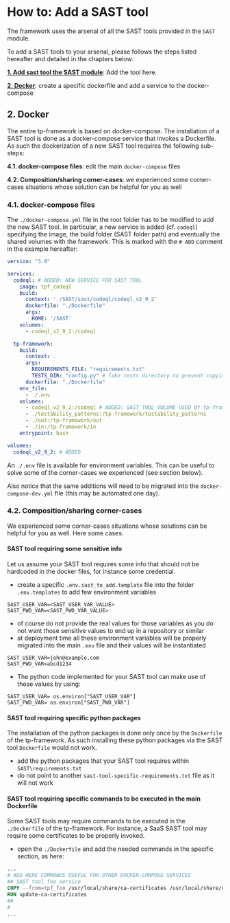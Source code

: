 # How to: Add a SAST tool

The framework uses the arsenal of all the SAST tools provided in the `SAST` module.

To add a SAST tools to your arsenal, please follows the steps listed hereafter and detailed in the chapters below:

[**1. Add sast tool the SAST module**](https://github.com/testable-eu/SAST/blob/main/README.md): Add the tool here.

[**2. Docker**](#2-docker): create a specific dockerfile and add a service to the docker-compose

## 2. Docker

The entire tp-framework is based on docker-compose. The installation of a SAST tool is done as a docker-compose service that invokes a Dockerfile. As such the dockerization of a new SAST tool requires the following sub-steps:

**4.1. docker-compose files**: edit the main `docker-compose` files

**4.2. Composition/sharing corner-cases**: we experienced some corner-cases situations whose solution can be helpful for you as well

### 4.1. docker-compose files

The `./docker-compose.yml` file in the root folder has to be modified to add the new SAST tool. In particular, a new service is added (cf. `codeql`) specifying the image, the build folder (SAST folder path) and eventually the shared volumes with the framework. This is marked with the `# ADD` comment in the example hereafter:

```yml
version: "3.9"

services:
  codeql: # ADDED: NEW SERVICE FOR SAST TOOL
    image: tpf_codeql
    build:
      context: './SAST/sast/codeql/codeql_v2_9_2'
      dockerfile: "./Dockerfile"
      args: 
        HOME: '/SAST'
    volumes:
      - codeql_v2_9_2:/codeql

  tp-framework:
    build:
      context: .
      args:
        REQUIREMENTS_FILE: "requirements.txt"
        TESTS_DIR: "config.py" # fake tests directory to prevent copying `tests` in production
      dockerfile: "./Dockerfile"
    env_file:
      - ./.env
    volumes:
      - codeql_v2_9_2:/codeql # ADDED: SAST TOOL VOLUME USED BY tp-framework SERVICE
      - ./testability_patterns:/tp-framework/testability_patterns
      - ./out:/tp-framework/out
      - ./in:/tp-framework/in
    entrypoint: bash

volumes:
  codeql_v2_9_2: # ADDED
```

An `./.env` file is available for environment variables. This can be useful to solve some of the corner-cases we experienced (see section below).

Also notice that the same additions will need to be migrated into the `docker-compose-dev.yml` file (this may be automated one day).

### 4.2. Composition/sharing corner-cases

We experienced some corner-cases situations whose solutions can be helpful for you as well. Here some cases:

#### SAST tool requiring some sensitive info

Let us assume your SAST tool requires some info that should not be hardcoded in the docker files, for instance some credential.

- create a specific `.env.sast_to_add.template` file into the folder `.env.templates` to add few environment variables

```env
SAST_USER_VAR=<SAST_USER_VAR_VALUE>
SAST_PWD_VAR=<SAST_PWD_VAR_VALUE>
```

- of course do not provide the real values for those variables as you do not want those sensitive values to end up in a repository or similar
- at deployment time all these environment variables will be properly migrated into the main `.env` file and their values will be instantiated

```env
SAST_USER_VAR=john@example.com
SAST_PWD_VAR=abcd1234
```

- The python code implemented for your SAST tool can make use of these values by using:

```env
SAST_USER_VAR= os.environ["SAST_USER_VAR"]
SAST_PWD_VAR= os.environ["SAST_PWD_VAR"]
```

#### SAST tool requiring specific python packages

The installation of the python packages is done only once by the `Dockerfile` of the tp-framework. As such installing these python packages via the SAST tool `Dockerfile` would not work.

- add the python packages that your SAST tool requires within `SAST\requirements.txt`
- do not point to another `sast-tool-specific-requirements.txt` file as it will not work

#### SAST tool requiring specific commands to be executed in the main Dockerfile

Some SAST tools may require commands to be executed in the `./Dockerfile` of the tp-framework. For instance, a SaaS SAST tool may require some certificates to be properly invoked.

- open the `./Dockerfile` and add the needed commands in the specific section, as here:

```dockerfile
...
# ADD HERE COMMANDS USEFUL FOR OTHER DOCKER-COMPOSE SERVICES
## SAST tool foo service
COPY --from=tpf_foo /usr/local/share/ca-certificates /usr/local/share/ca-certificates
RUN update-ca-certificates
##
#
...
```
